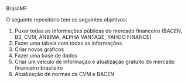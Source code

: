 BrasilMF

<!-- badges: start -->
<!-- badges: end -->

O seguinte repositório tem os seguintes objetivos:

1. Puxar todas as informações públicas do mercado financeiro (BACEN, B3, CVM, ANBIMA, ALPHA VANTAGE, YAHOO FINANCE)
2. Fazer uma tabela com todas as informações
3. Criar novos gráficos
4. Fazer uma base de dados
5. Criar um veículo de informação e atualização gratuíto do mercado financeiro brasileiro
6. Atualização de normas da CVM e BACEN
